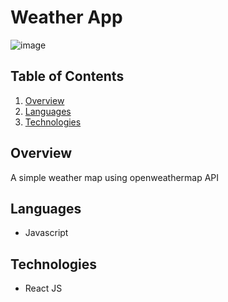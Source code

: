 # Weather App

![image](https://drive.google.com/uc?export=download&id=1nESY98o85aZD5ERik6FoGwO8km0KvCRX)

## Table of Contents
1. [Overview](#overview)
2. [Languages](#languages)
3. [Technologies](#technologies)

## Overview
A simple weather map using openweathermap API 

## Languages
* Javascript

## Technologies
* React JS
